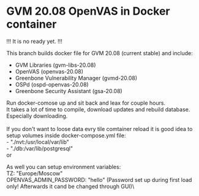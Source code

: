 # GVM 20.08 OpenVAS in Docker container

!!! It is no ready yet. !!!

This branch builds docker file for GVM 20.08 (current stable) and include:
        
-  GVM Libraries (gvm-libs-20.08)
-  OpenVAS (openvas-20.08)
-  Greenbone Vulnerability Manager (gvmd-20.08)
-  OSPd (ospd-openvas-20.08)
-  Greenbone Security Assistant (gsa-20.08)

Run docker-comose up and sit back and leax for couple hours.\
It takes a lot of time to compile, download updates and rebuild database.\
Especially downloading. \
\
If you don't want to loose data evry tile comtainer reload it is good idea to setup volumes inside docker-compose.yml file:\
        - "./nvt:/usr/local/var/lib"\
        - "./db:/var/lib/postgresql"\
or 


As well you can setup environment variables:\
        TZ: "Europe/Moscow"  \
        OPENVAS_ADMIN_PASSWORD: "hello" (Password set up during first load only! Afterwards it cand be changed through GUI)\
 

